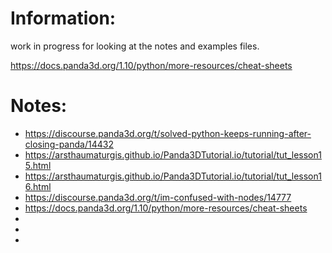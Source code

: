 
# Information:
 work in progress for looking at the notes and examples files.

https://docs.panda3d.org/1.10/python/more-resources/cheat-sheets



# Notes:
 * https://discourse.panda3d.org/t/solved-python-keeps-running-after-closing-panda/14432
 * https://arsthaumaturgis.github.io/Panda3DTutorial.io/tutorial/tut_lesson15.html
 * https://arsthaumaturgis.github.io/Panda3DTutorial.io/tutorial/tut_lesson16.html
 * https://discourse.panda3d.org/t/im-confused-with-nodes/14777
 * https://docs.panda3d.org/1.10/python/more-resources/cheat-sheets
 * 
 * 
 * 



















